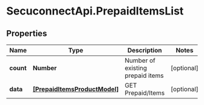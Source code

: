 # SecuconnectApi.PrepaidItemsList

## Properties
Name | Type | Description | Notes
------------ | ------------- | ------------- | -------------
**count** | **Number** | Number of existing prepaid items | [optional] 
**data** | [**[PrepaidItemsProductModel]**](PrepaidItemsProductModel.md) | GET Prepaid/Items | [optional] 



